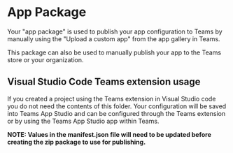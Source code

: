 # App Package

Your "app package" is used to publish your app configuration to Teams by manually using the "Upload a custom app" from the app gallery in Teams. 

This package can also be used to manually publish your app to the Teams store or your organization.

## Visual Studio Code Teams extension usage
If you created a project using the Teams extension in Visual Studio code you do not need the contents of this folder. Your configuration will be saved into Teams App Studio and can be configured through the Teams extension or by using the Teams App Studio app within Teams.

**NOTE: Values in the manifest.json file will need to be updated before creating the zip package to use for publishing.**